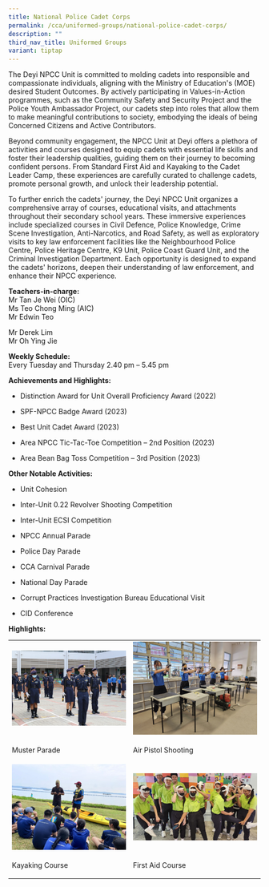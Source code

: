 ```yaml
---
title: National Police Cadet Corps
permalink: /cca/uniformed-groups/national-police-cadet-corps/
description: ""
third_nav_title: Uniformed Groups
variant: tiptap
---
```

<p>The Deyi NPCC Unit is committed to molding cadets into responsible and
compassionate individuals, aligning with the Ministry of Education's (MOE)
desired Student Outcomes. By actively participating in Values-in-Action
programmes, such as the Community Safety and Security Project and the Police
Youth Ambassador Project, our cadets step into roles that allow them to
make meaningful contributions to society, embodying the ideals of being
Concerned Citizens and Active Contributors.</p>
<p>Beyond community engagement, the NPCC Unit at Deyi offers a plethora of
activities and courses designed to equip cadets with essential life skills
and foster their leadership qualities, guiding them on their journey to
becoming confident persons. From Standard First Aid and Kayaking to the
Cadet Leader Camp, these experiences are carefully curated to challenge
cadets, promote personal growth, and unlock their leadership potential.</p>
<p>To further enrich the cadets' journey, the Deyi NPCC Unit organizes a
comprehensive array of courses, educational visits, and attachments throughout
their secondary school years. These immersive experiences include specialized
courses in Civil Defence, Police Knowledge, Crime Scene Investigation,
Anti-Narcotics, and Road Safety, as well as exploratory visits to key law
enforcement facilities like the Neighbourhood Police Centre, Police Heritage
Centre, K9 Unit, Police Coast Guard Unit, and the Criminal Investigation
Department. Each opportunity is designed to expand the cadets' horizons,
deepen their understanding of law enforcement, and enhance their NPCC experience.</p>
<p><strong>Teachers-in-charge:</strong> 
<br>Mr Tan Je Wei (OIC)
<br>Ms Teo Chong Ming (AIC)
<br>Mr Edwin Teo</p>
<p>Mr Derek Lim
<br>Mr Oh Ying Jie</p>
<p><strong>Weekly Schedule:</strong> 
<br>Every Tuesday and Thursday 2.40 pm – 5.45 pm</p>
<p></p>
<p><strong>Achievements and Highlights:</strong>
</p>
<ul data-tight="true" class="tight">
<li>
<p>Distinction Award for Unit Overall Proficiency Award (2022)
<br>
</p>
</li>
<li>
<p>SPF-NPCC Badge Award (2023)
<br>
</p>
</li>
<li>
<p>Best Unit Cadet Award (2023)
<br>
</p>
</li>
<li>
<p>Area NPCC Tic-Tac-Toe Competition – 2nd Position (2023)
<br>
</p>
</li>
<li>
<p>Area Bean Bag Toss Competition – 3rd Position (2023)
<br>
</p>
</li>
</ul>
<p><strong>Other Notable Activities:</strong>
</p>
<ul data-tight="true" class="tight">
<li>
<p>Unit Cohesion</p>
</li>
<li>
<p>Inter-Unit 0.22 Revolver Shooting Competition</p>
</li>
<li>
<p>Inter-Unit ECSI Competition</p>
</li>
<li>
<p>NPCC Annual Parade</p>
</li>
<li>
<p>Police Day Parade</p>
</li>
<li>
<p>CCA Carnival Parade</p>
</li>
<li>
<p>National Day Parade</p>
</li>
<li>
<p>Corrupt Practices Investigation Bureau Educational Visit</p>
</li>
<li>
<p>CID Conference</p>
</li>
</ul>
<p></p>
<p><strong>Highlights:</strong>
</p>
<table style="minWidth: 50px">
<colgroup>
<col>
<col>
</colgroup>
<tbody>
<tr>
<td rowspan="1" colspan="1">
<div class="isomer-image-wrapper">
<img style="width: 100%" height="auto" width="100%" alt="" src="/images/CCA/Uniform Groups/2024_NPCC_pic_1.png">
</div>
</td>
<td rowspan="1" colspan="1">
<div class="isomer-image-wrapper">
<img style="width: 100%" height="auto" width="100%" alt="" src="/images/CCA/Uniform Groups/2024_NPCC_pic_2.png">
</div>
</td>
</tr>
<tr>
<td rowspan="1" colspan="1">
<p>Muster Parade</p>
</td>
<td rowspan="1" colspan="1">
<p>Air Pistol Shooting</p>
</td>
</tr>
<tr>
<td rowspan="1" colspan="1">
<div class="isomer-image-wrapper">
<img style="width: 100%" height="auto" width="100%" alt="" src="/images/CCA/Uniform Groups/2024_NPCC_pic_3.png">
</div>
</td>
<td rowspan="1" colspan="1">
<div class="isomer-image-wrapper">
<img style="width: 100%" height="auto" width="100%" alt="" src="/images/CCA/Uniform Groups/2024_NPCC_pic_4.png">
</div>
</td>
</tr>
<tr>
<td rowspan="1" colspan="1">
<p>Kayaking Course</p>
</td>
<td rowspan="1" colspan="1">
<p>First Aid Course</p>
</td>
</tr>
</tbody>
</table>
<p>
<br>
</p>